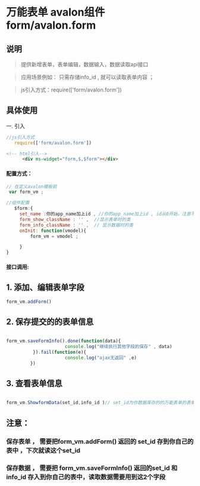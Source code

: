 # 万能表单 avalon组件  form/avalon.form

## 说明

  > 提供新增表单，表单编辑，数据输入，数据读取api接口

  > 应用场景例如： 只需存储info_id , 就可以读取表单内容  ；

  > js引入方式：require(['form/avalon.form'])

## 具体使用

一. 引入
````js
//js引入方式
   require(['form/avalon.form'])
````
````html
<!-- html引入-->
      <div ms-widget="form,$,$form"></div>
````
#### 配置方式：
````js
// 在定义avalon模板前 
 var form_vm ;

//组件配置
   $form:{
     set_name :你的app_name加上id , //你的app_name加上id , id从0开始，注意不能重复，一旦定义后不能修改
     form_show_className : '' ,  //显示表单时的类
     form_info_className : '' ,  // 显示数据时的类
     onInit: function(vmodel){
         form_vm = vmodel ;

     }
}
````
#### 接口调用:

## 1. 添加、编辑表单字段
````js
form_vm.addForm() 

````


## 2. 保存提交的的表单信息
````js

form_vm.saveFormInfo().done(function(data){
                      console.log("继续执行其他字段的保存" , data)
          }).fail(function(e){
                      console.log("ajax无返回" ,e) 
         })


````

## 3. 查看表单信息
````js

form_vm.ShowformData(set_id,info_id )// set_id为你数据库存的的万能表单的表单的id ， info_id为数据的id ; 

````

##  注意：
### 保存表单 ， 需要把form_vm.addForm() 返回的 set_id 存到你自己的表中  ，下次就读这个set_id

###  保存数据 ， 需要把 form_vm.saveFormInfo() 返回的set_id 和info_id 存入到你自己的表中，读取数据需要用到这2个字段